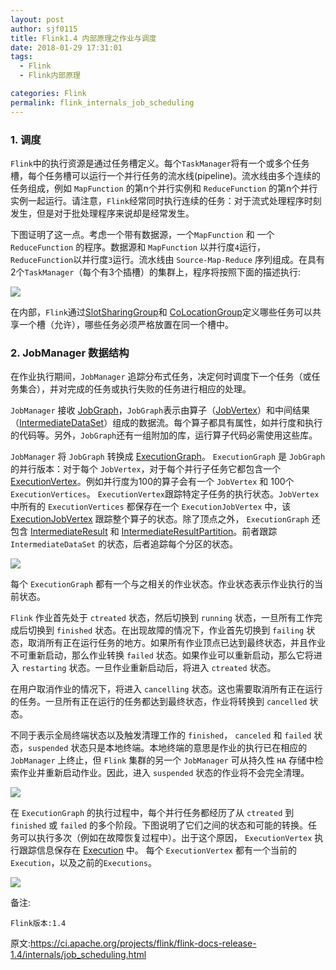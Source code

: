 ```yaml
---
layout: post
author: sjf0115
title: Flink1.4 内部原理之作业与调度
date: 2018-01-29 17:31:01
tags:
  - Flink
  - Flink内部原理

categories: Flink
permalink: flink_internals_job_scheduling
---
```



### 1. 调度

`Flink`中的执行资源是通过任务槽定义。每个`TaskManager`将有一个或多个任务槽，每个任务槽可以运行一个并行任务的流水线(pipeline)。流水线由多个连续的任务组成，例如 `MapFunction` 的第n个并行实例和 `ReduceFunction` 的第n个并行实例一起运行。请注意，`Flink`经常同时执行连续的任务：对于流式处理程序时刻发生，但是对于批处理程序来说却是经常发生。

下图证明了这一点。考虑一个带有数据源，一个`MapFunction` 和 一个`ReduceFunction` 的程序。数据源和 `MapFunction` 以并行度`4`运行， `ReduceFunction`以并行度`3`运行。流水线由 `Source-Map-Reduce` 序列组成。在具有2个`TaskManager`（每个有3个插槽）的集群上，程序将按照下面的描述执行:

![](https://github.com/sjf0115/PubLearnNotes/blob/master/image/Flink/flink_internals_job_scheduling-1.png?raw=true)

在内部，`Flink`通过[SlotSharingGroup](https://github.com/apache/flink/blob/master//flink-runtime/src/main/java/org/apache/flink/runtime/jobmanager/scheduler/SlotSharingGroup.java)和 [CoLocationGroup]()定义哪些任务可以共享一个槽（允许），哪些任务必须严格放置在同一个槽中。

### 2. JobManager 数据结构

在作业执行期间，`JobManager` 追踪分布式任务，决定何时调度下一个任务（或任务集合），并对完成的任务或执行失败的任务进行相应的处理。

`JobManager` 接收 [JobGraph](https://github.com/apache/flink/tree/master/flink-runtime/src/main/java/org/apache/flink/runtime/jobgraph)，`JobGraph`表示由算子（[JobVertex](https://github.com/apache/flink/blob/master//flink-runtime/src/main/java/org/apache/flink/runtime/jobgraph/JobVertex.java)）和中间结果（[IntermediateDataSet](https://github.com/apache/flink/blob/master//flink-runtime/src/main/java/org/apache/flink/runtime/jobgraph/IntermediateDataSet.java)）组成的数据流。每个算子都具有属性，如并行度和执行的代码等。另外，`JobGraph`还有一组附加的库，运行算子代码必需使用这些库。


`JobManager` 将 `JobGraph` 转换成 [ExecutionGraph](https://github.com/apache/flink/tree/master/flink-runtime/src/main/java/org/apache/flink/runtime/executiongraph)。 `ExecutionGraph` 是 `JobGraph` 的并行版本：对于每个 `JobVertex`，对于每个并行子任务它都包含一个  [ExecutionVertex](https://github.com/apache/flink/blob/master//flink-runtime/src/main/java/org/apache/flink/runtime/executiongraph/ExecutionVertex.java)。例如并行度为100的算子会有一个 `JobVertex` 和 100个 `ExecutionVertices`。 `ExecutionVertex`跟踪特定子任务的执行状态。`JobVertex` 中所有的 `ExecutionVertices` 都保存在一个 `ExecutionJobVertex` 中，该 [ExecutionJobVertex](https://github.com/apache/flink/blob/master//flink-runtime/src/main/java/org/apache/flink/runtime/executiongraph/ExecutionJobVertex.java) 跟踪整个算子的状态。除了顶点之外， `ExecutionGraph` 还包含 [IntermediateResult](https://github.com/apache/flink/blob/master//flink-runtime/src/main/java/org/apache/flink/runtime/executiongraph/IntermediateResult.java) 和 [IntermediateResultPartition](https://github.com/apache/flink/blob/master//flink-runtime/src/main/java/org/apache/flink/runtime/executiongraph/IntermediateResultPartition.java)。前者跟踪 `IntermediateDataSet` 的状态，后者追踪每个分区的状态。

![](https://github.com/sjf0115/PubLearnNotes/blob/master/image/Flink/flink_internals_job_scheduling-2.png?raw=true)

每个 `ExecutionGraph` 都有一个与之相关的作业状态。作业状态表示作业执行的当前状态。

`Flink` 作业首先处于 `ctreated` 状态，然后切换到 `running` 状态，一旦所有工作完成后切换到 `finished` 状态。在出现故障的情况下，作业首先切换到 `failing` 状态，取消所有正在运行任务的地方。如果所有作业顶点已达到最终状态，并且作业不可重新启动，那么作业转换 `failed` 状态。如果作业可以重新启动，那么它将进入 `restarting` 状态。一旦作业重新启动后，将进入 `ctreated` 状态。

在用户取消作业的情况下，将进入 `cancelling` 状态。这也需要取消所有正在运行的任务。一旦所有正在运行的任务都达到最终状态，作业将转换到 `cancelled` 状态。

不同于表示全局终端状态以及触发清理工作的 `finished`， `canceled` 和 `failed` 状态，`suspended` 状态只是本地终端。本地终端的意思是作业的执行已在相应的 `JobManager` 上终止，但 `Flink` 集群的另一个 `JobManager` 可从持久性 `HA` 存储中检索作业并重新启动作业。因此，进入 `suspended` 状态的作业将不会完全清理。

![](https://github.com/sjf0115/PubLearnNotes/blob/master/image/Flink/flink_internals_job_scheduling-3.png?raw=true)

在 `ExecutionGraph` 的执行过程中，每个并行任务都经历了从 `ctreated` 到 `finished` 或 `failed` 的多个阶段。下图说明了它们之间的状态和可能的转换。任务可以执行多次（例如在故障恢复过程中）。出于这个原因， `ExecutionVertex` 执行跟踪信息保存在 [Execution](https://github.com/apache/flink/blob/master//flink-runtime/src/main/java/org/apache/flink/runtime/executiongraph/Execution.java) 中。 每个 `ExecutionVertex` 都有一个当前的`Execution`，以及之前的`Executions`。

![](https://github.com/sjf0115/PubLearnNotes/blob/master/image/Flink/flink_internals_job_scheduling-4.png?raw=true)


备注:
```
Flink版本:1.4
```

原文:https://ci.apache.org/projects/flink/flink-docs-release-1.4/internals/job_scheduling.html
